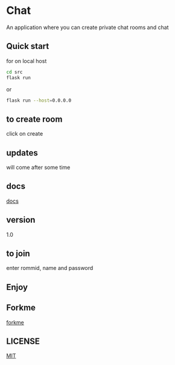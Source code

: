 # Chat
An application where you can create private chat rooms and chat
## Quick start
for on local host
```bash
cd src
flask run
```
or
```bash
flask run --host=0.0.0.0
```
## to create room
click on create

## updates
will come after some time

## docs
[docs](https://github.com/vtarale/Chat/tree/main/docs)

## version
1.0

## to join
  enter rommid, name and password
## Enjoy
## Forkme
[forkme](https://github.com/vtarale/Chat)
## LICENSE
[MIT](https://github.com/vtarale/Chat/blob/main/LICENSE)
